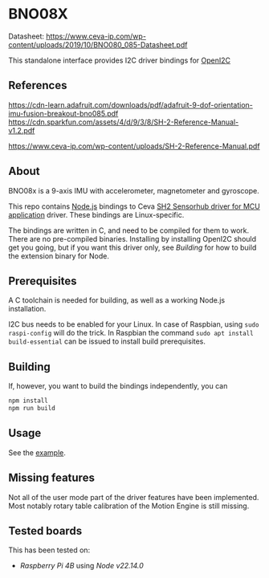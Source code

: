 # BNO08X
Datasheet:
https://www.ceva-ip.com/wp-content/uploads/2019/10/BNO080_085-Datasheet.pdf


This standalone interface provides I2C driver bindings for
[OpenI2C](https://github.com/ExpeditionExploration/openi2c)


## References

https://cdn-learn.adafruit.com/downloads/pdf/adafruit-9-dof-orientation-imu-fusion-breakout-bno085.pdf
https://cdn.sparkfun.com/assets/4/d/9/3/8/SH-2-Reference-Manual-v1.2.pdf

https://www.ceva-ip.com/wp-content/uploads/SH-2-Reference-Manual.pdf


## About

BNO08x is a 9-axis IMU with accelerometer, magnetometer and gyroscope.

This repo contains [Node.js](https://nodejs.org/en) bindings to Ceva [SH2 Sensorhub driver for MCU application](https://github.com/ceva-dsp/sh2) driver.
These bindings are Linux-specific. 

The bindings are written in C, and need to be compiled for them to work. There
are no pre-compiled binaries. Installing by installing OpenI2C should get you
going, but if you want this driver only, see *Building* for how to build the
extension binary for Node.


## Prerequisites

A C toolchain is needed for building, as well as a working Node.js installation.

I2C bus needs to be enabled for your Linux. In case of Raspbian, using
`sudo raspi-config` will do the trick. In Raspbian the command `sudo apt install build-essential` can be issued to install build prerequisites.


## Building

If, however, you want to build the bindings independently, you can

```bash
npm install
npm run build
```


## Usage

See the [example](./src/example.ts).


## Missing features

Not all of the user mode part of the driver features have been implemented.
Most notably rotary table calibration of the Motion Engine is still missing.


## Tested boards

This has been tested on:
- *Raspberry Pi 4B* using *Node v22.14.0*

